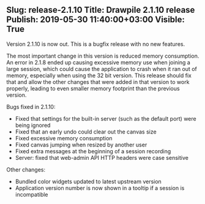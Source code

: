 Slug: release-2.1.10
Title: Drawpile 2.1.10 release
Publish: 2019-05-30 11:40:00+03:00
Visible: True
---

Version 2.1.10 is now out. This is a bugfix release with no new features.

The most important change in this version is reduced memory consumption. An error in 2.1.8 ended up causing excessive memory use when joining a large session, which could cause the application to crash when it ran out of memory, especially when using the 32 bit version. This release should fix that and allow the other changes that were added in that version to work properly, leading to even smaller memory footprint than the previous version.

Bugs fixed in 2.1.10:

 * Fixed that settings for the built-in server (such as the default port) were being ignored
 * Fixed that an early undo could clear out the canvas size
 * Fixed excessive memory consumption
 * Fixed canvas jumping when resized by another user
 * Fixed extra messages at the beginning of a session recording
 * Server: fixed that web-admin API HTTP headers were case sensitive


Other changes:

 * Bundled color widgets updated to latest upstream version
 * Application version number is now shown in a tooltip if a session is incompatible

